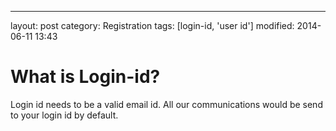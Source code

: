 ---
layout: post
category: Registration
tags: [login-id, 'user id']
modified: 2014-06-11 13:43


# What is Login-id?

Login id needs to be a valid email id. All our communications would be send to your login id by default.

